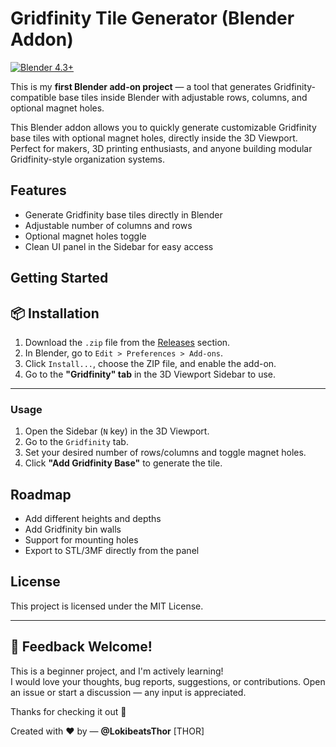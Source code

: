 # Gridfinity Tile Generator (Blender Addon)
[![Blender 4.3+](https://img.shields.io/badge/Blender-4.3%2B-orange)](https://www.blender.org/)

This is my **first Blender add-on project** — a tool that generates Gridfinity-compatible base tiles inside Blender with adjustable rows, columns, and optional magnet holes.

This Blender addon allows you to quickly generate customizable Gridfinity base tiles with optional magnet holes, directly inside the 3D Viewport. Perfect for makers, 3D printing enthusiasts, and anyone building modular Gridfinity-style organization systems.

## Features

- Generate Gridfinity base tiles directly in Blender
- Adjustable number of columns and rows
- Optional magnet holes toggle
- Clean UI panel in the Sidebar for easy access

## Getting Started

## 📦 Installation

1. Download the `.zip` file from the [Releases](https://github.com/LokibeatsThor/Gridfinity-Blender-Add-On/releases) section.
2. In Blender, go to `Edit > Preferences > Add-ons`.
3. Click `Install...`, choose the ZIP file, and enable the add-on.
4. Go to the **"Gridfinity" tab** in the 3D Viewport Sidebar to use.

---



### Usage

1. Open the Sidebar (`N` key) in the 3D Viewport.
2. Go to the `Gridfinity` tab.
3. Set your desired number of rows/columns and toggle magnet holes.
4. Click **"Add Gridfinity Base"** to generate the tile.

## Roadmap

- Add different heights and depths
- Add Gridfinity bin walls
- Support for mounting holes
- Export to STL/3MF directly from the panel

## License

This project is licensed under the MIT License.

---
## 🧪 Feedback Welcome!

This is a beginner project, and I'm actively learning!  
I would love your thoughts, bug reports, suggestions, or contributions. Open an issue or start a discussion — any input is appreciated.

Thanks for checking it out 🙏


Created with ❤️ by — **@LokibeatsThor** [THOR]
